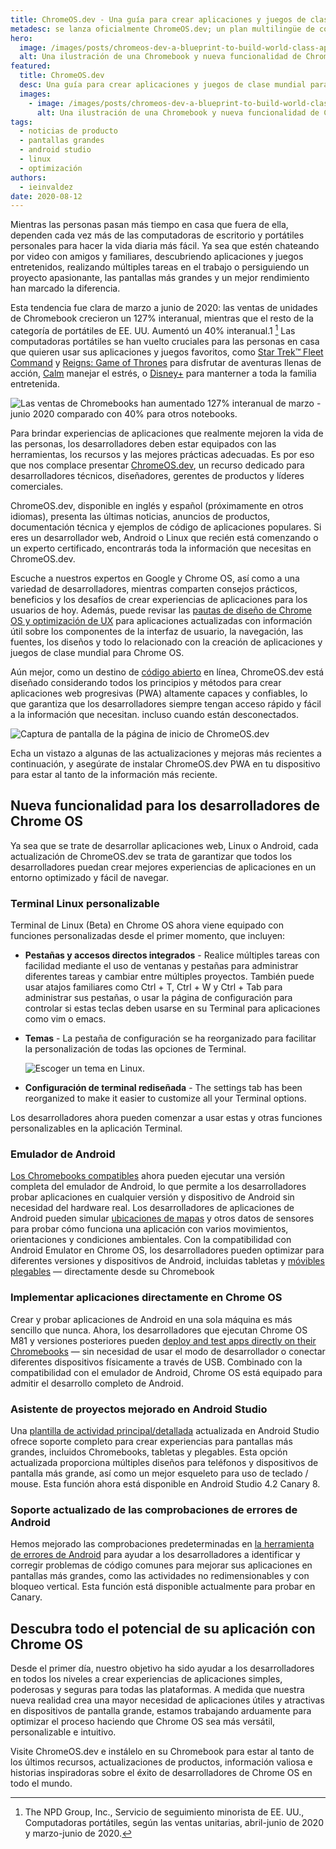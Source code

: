 ```yaml
---
title: ChromeOS.dev - Una guía para crear aplicaciones y juegos de clase mundial para elde Chrome OS
metadesc: se lanza oficialmente ChromeOS.dev; un plan multilingüe de código abierto para crear aplicaciones y juegos de clase mundial para Chrome OS y sobre él. Y nueva funcionalidad de Chrome OS.
hero:
  image: /images/posts/chromeos-dev-a-blueprint-to-build-world-class-apps-and-games-for-chrome-os/hero.svg
  alt: Una ilustración de una Chromebook y nueva funcionalidad de Chrome OS.
featured:
  title: ChromeOS.dev
  desc: Una guía para crear aplicaciones y juegos de clase mundial para Chrome OS
  images:
    - image: /images/posts/chromeos-dev-a-blueprint-to-build-world-class-apps-and-games-for-chrome-os/featured.svg
      alt: Una ilustración de una Chromebook y nueva funcionalidad de Chrome OS.
tags:
  - noticias de producto
  - pantallas grandes
  - android studio
  - linux
  - optimización
authors:
  - ieinvaldez
date: 2020-08-12
---
```


Mientras las personas pasan más tiempo en casa que fuera de ella, dependen cada vez más de las computadoras de escritorio y portátiles personales para hacer la vida diaria más fácil. Ya sea que estén chateando por video con amigos y familiares, descubriendo aplicaciones y juegos entretenidos, realizando múltiples tareas en el trabajo o persiguiendo un proyecto apasionante, las pantallas más grandes y un mejor rendimiento han marcado la diferencia.

Esta tendencia fue clara de marzo a junio de 2020: las ventas de unidades de Chromebook crecieron un 127% interanual, mientras que el resto de la categoría de portátiles de EE. UU. Aumentó un 40% interanual.1 [^1] Las computadoras portátiles se han vuelto cruciales para las personas en casa que quieren usar sus aplicaciones y juegos favoritos, como [Star Trek™ Fleet Command](https://play.google.com/store/apps/details?id=com.scopely.startrek) y [Reigns: Game of Thrones](https://play.google.com/store/apps/details?id=com.devolver.reignsGot) para disfrutar de aventuras llenas de acción, [Calm](https://play.google.com/store/apps/details?id=com.calm.android) manejar el estrés, o [Disney+](https://play.google.com/store/apps/details?id=com.disney.disneyplus) para manterner a toda la familia entretenida.

![Las ventas de Chromebooks han aumentado  127%  interanual de marzo - junio 2020 comparado con 40% para otros notebooks.](/images/posts/chromeos-dev-a-blueprint-to-build-world-class-apps-and-games-for-chrome-os/yoy-sales.gif)

Para brindar experiencias de aplicaciones que realmente mejoren la vida de las personas, los desarrolladores deben estar equipados con las herramientas, los recursos y las mejores prácticas adecuadas. Es por eso que nos complace presentar [ChromeOS.dev](/{{locale.code}}), un recurso dedicado para desarrolladores técnicos, diseñadores, gerentes de productos y líderes comerciales.

ChromeOS.dev, disponible en inglés y español (próximamente en otros idiomas), presenta las últimas noticias, anuncios de productos, documentación técnica y ejemplos de código de aplicaciones populares. Si eres un desarrollador web, Android o Linux que recién está comenzando o un experto certificado, encontrarás toda la información que necesitas en ChromeOS.dev.

Escuche a nuestros expertos en Google y Chrome OS, así como a una variedad de desarrolladores, mientras comparten consejos prácticos, beneficios y los desafíos de crear experiencias de aplicaciones para los usuarios de hoy. Además, puede revisar las [pautas de diseño de Chrome OS y optimización de UX](/{{locale.code}}/android/design) para aplicaciones actualizadas con información útil sobre los componentes de la interfaz de usuario, la navegación, las fuentes, los diseños y todo lo relacionado con la creación de aplicaciones y juegos de clase mundial para Chrome OS.

Aún mejor, como un destino de [código abierto](https://github.com/chromeos/chromeos.dev) en línea, ChromeOS.dev está diseñado considerando todos los principios y métodos para crear aplicaciones web progresivas (PWA) altamente capaces y confiables, lo que garantiza que los desarrolladores siempre tengan acceso rápido y fácil a la información que necesitan. incluso cuando están desconectados.

![Captura de pantalla de la página de inicio de ChromeOS.dev](/images/posts/chromeos-dev-a-blueprint-to-build-world-class-apps-and-games-for-chrome-os/chromeosdev.png)

Echa un vistazo a algunas de las actualizaciones y mejoras más recientes a continuación, y asegúrate de instalar ChromeOS.dev PWA en tu dispositivo para estar al tanto de la información más reciente.

## Nueva funcionalidad para los desarrolladores de Chrome OS

Ya sea que se trate de desarrollar aplicaciones web, Linux o Android, cada actualización de ChromeOS.dev se trata de garantizar que todos los desarrolladores puedan crear mejores experiencias de aplicaciones en un entorno optimizado y fácil de navegar.

### Terminal Linux personalizable

Terminal de Linux (Beta) en Chrome OS ahora viene equipado con funciones personalizadas desde el primer momento, que incluyen:

- **Pestañas y accesos directos integrados** - Realice
  múltiples tareas con facilidad mediante el uso de ventanas y pestañas para administrar diferentes tareas y cambiar entre múltiples proyectos. También puede usar atajos familiares como Ctrl + T, Ctrl + W y Ctrl + Tab para administrar sus pestañas, o usar la página de configuración para controlar si estas teclas deben usarse en su Terminal para aplicaciones como vim o emacs.

- **Temas** - La pestaña de configuración se ha reorganizado para facilitar la personalización de todas las opciones de Terminal.

  ![Escoger un tema en Linux.](/images/posts/chromeos-dev-a-blueprint-to-build-world-class-apps-and-games-for-chrome-os/linux-themes.gif)

- **Configuración de terminal rediseñada** - The settings tab has been reorganized to make it easier to customize all your Terminal options.

Los desarrolladores ahora pueden comenzar a usar estas y otras funciones personalizables en la aplicación Terminal.

### Emulador de Android

[Los Chromebooks compatibles](https://chromeos.dev/en/android-environment) ahora pueden ejecutar una versión completa del emulador de Android, lo que permite a los desarrolladores probar aplicaciones en cualquier versión y dispositivo de Android sin necesidad del hardware real. Los desarrolladores de aplicaciones de Android pueden simular [ubicaciones de mapas](https://developer.android.com/studio/run/emulator?hl={{locale.code}}#extended) y otros datos de sensores para probar cómo funciona una aplicación con varios movimientos, orientaciones y condiciones ambientales. Con la compatibilidad con Android Emulator en Chrome OS, los desarrolladores pueden optimizar para diferentes versiones y dispositivos de Android, incluidas tabletas y [móvibles plegables](https://developer.android.com/guide/topics/ui/foldables#emulators) — directamente desde su Chromebook

### Implementar aplicaciones directamente en Chrome OS

Crear y probar aplicaciones de Android en una sola máquina es más sencillo que nunca. Ahora, los desarrolladores que ejecutan Chrome OS M81 y versiones posteriores pueden [deploy and test apps directly on their Chromebooks](/{{locale.code}}/android-environment/deploying-apps) — sin necesidad de usar el modo de desarrollador o conectar diferentes dispositivos físicamente a través de USB. Combinado con la compatibilidad con el emulador de Android, Chrome OS está equipado para admitir el desarrollo completo de Android.

### Asistente de proyectos mejorado en Android Studio

Una [plantilla de actividad principal/detallada](https://developer.android.com/studio/projects/templates#PrimaryDetailFlow) actualizada en Android Studio ofrece soporte completo para crear experiencias para pantallas más grandes, incluidos Chromebooks, tabletas y plegables. Esta opción actualizada proporciona múltiples diseños para teléfonos y dispositivos de pantalla más grande, así como un mejor esqueleto para uso de teclado / mouse. Esta función ahora está disponible en Android Studio 4.2 Canary 8.

### Soporte actualizado de las comprobaciones de errores de Android

Hemos mejorado las comprobaciones predeterminadas en [la herramienta de errores de Android](https://developer.android.com/studio/write/lint) para ayudar a los desarrolladores a identificar y corregir problemas de código comunes para mejorar sus aplicaciones en pantallas más grandes, como las actividades no redimensionables y con bloqueo vertical. Esta función está disponible actualmente para probar en Canary.

## Descubra todo el potencial de su aplicación con Chrome OS

Desde el primer día, nuestro objetivo ha sido ayudar a los desarrolladores en todos los niveles a crear experiencias de aplicaciones simples, poderosas y seguras para todas las plataformas. A medida que nuestra nueva realidad crea una mayor necesidad de aplicaciones útiles y atractivas en dispositivos de pantalla grande, estamos trabajando arduamente para optimizar el proceso haciendo que Chrome OS sea más versátil, personalizable e intuitivo.

Visite ChromeOS.dev e instálelo en su Chromebook para estar al tanto de los últimos recursos, actualizaciones de productos, información valiosa e historias inspiradoras sobre el éxito de desarrolladores de Chrome OS en todo el mundo.

[^1]: The NPD Group, Inc., Servicio de seguimiento minorista de EE. UU., Computadoras portátiles, según las ventas unitarias, abril-junio de 2020 y marzo-junio de 2020.
